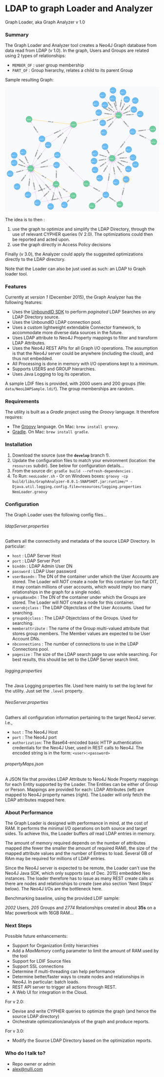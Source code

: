 # LDAP to graph Loader and Analyzer #

Graph Loader, aka Graph Analyzer v 1.0

### Summary
The Graph Loader and Analyzer tool creates a Neo4J Graph database from data read from LDAP (v 1.0). In the graph, Users and Groups are related using 2 types of relationships:

* `MEMBER_OF` : user group membership
* `PART_OF` : Group hierarchy, relates a child to its parent Group

Sample resulting Graph:

![Sample Graph image](SampleGraph.png)

The idea is to then :

1. use the graph to optimize and simplify the LDAP Directory, through the use of relevant CYPHER queries (V 2.0). The optimizations could then be reported and acted upon.
2. use the graph directly in Access Policy decisions

Finally (v 3.0), the Analyzer could apply the suggested optimizations directly to the LDAP directory.

Note that the Loader can also be just used as such: an LDAP to Graph loader tool.

### Features
Currently at *version 1* (December 2015), the Graph Analyzer has the following features:

* Uses the [UnboundID SDK](https://www.ldap.com/unboundid-ldap-sdk-for-java) to perform _paginated_ LDAP Searches on any LDAP Directory source.
* Uses the UnboundID LDAP connection pool.
* Uses a custom lightweight extendable Connector framework, to accommodate more diverse data sources in the future.
* Uses LDAP attribute to Neo4J Property mappings to filter and transform LDAP Attributes.
* Uses the Neo4J REST APIs for all Graph I/O operations. The assumption is that the Neo4J server could be anywhere (including the cloud), and thus not embedded.
* All Processing is done in memory with I/O operations kept to a minimum.
* Supports USERS and GROUP hierarchies.
* Uses Java Logging to log its operation.

A sample LDIF files is provided, with 2000 users and 200 groups (file: `data/NeoLDAPSample.ldif`). The group memberships are random.

### Requirements
The utility is built as a *Gradle* project using the *Groovy* language. It therefore requires:

* The [Groovy](http://www.groovy-lang.org/download.html) language. On Mac: `brew install groovy`.
* [Gradle](http://gradle.org/gradle-download/). On Mac: `brew install gradle`.

### Installation

1. Download the source (use the **`develop`** branch !).
2. Update the configuration files to match your environment (location: the `resources` subdir). See below for configuration details...
3. From the source dir: `gradle build --refresh-dependencies` .
4. To Run: `neoLoader.sh` - Or on Windows boxes: 
`groovy -cp build/libs/GraphAnalyzer-0.0.1-SNAPSHOT.jar:runtime/* -Djava.util.logging.config.file=resources/logging.properties NeoLoader.groovy`

### Configuration

The Graph Loader uses the following config files...

###### ldapServer.properties

Gathers all the connectivity and metadata of the source LDAP Directory. In particular:

* `host` : LDAP Server Host
* `port` : LDAP Server Port
* `binddn` : LDAP Admin User DN
* `password` : LDAP User password
* `userBasedn` : The DN of the container under which the User Accounts are stored. The Loader will _NOT_ create a node for this container (on flat DIT, it may contain millions of user accounts, which would imply too many relationships in the graph for a single node).
* `groupBaseDn` : The DN of the container under which the Groups are stored. The Loader will _NOT_ create a node for this container.
* `userobjclass` : The LDAP Objectclass of the User Accounts. Used for searching.
* `groupobjclass` : The LDAP Objectclass of the Groups. Used for searching.
* `memberattribute` : The name of the Group multi-valued attribute that stores group members. The Member values are expected to be User Account DNs.
* `nbconnections` : The number of connections to use in the LDAP Connections pool.
* `pagesize` : The size of the LDAP search page to use while searching. For best results, this should be set to the LDAP Server search limit.

###### logging.properties

The Java Logging properties file. Used here mainly to set the log level for the utility. Just set the `.level` property. 

###### NeoServer.properties

Gathers all configuration information pertaining to the target Neo4J server. I.e.,

* `host` : The Neo4J Host
* `port` : The Neo4J port
* `authorization`: The Base64-encoded basic HTTP authentication credentials for the Neo4J User, used in REST calls to Neo4J. The encoded string is in the form: `<user>:<password>`

###### propertyMaps.json

A JSON file that provides LDAP Attribute to Neo4J Node Property mappings for each Entity supported by the Loader. The Entities can be either of Group or Person. Mappings are provided for each: LDAP Attributes (left) are mapped to Neo4J property names (right). The Loader will only fetch the LDAP attributes mapped here.

### About Performance

The Graph Loader is designed with performance in mind, at the cost of RAM. It performs the minimal I/O operations on both source and target sides. To achieve this, the Loader buffers *all* read LDAP entries in memory. 

The amount of memory required depends on the number of attributes mapped (the fewer the smaller the amount of required RAM), the size of the mapped attribute values and the number of Entries to load. Several GB of RAm may be required for millions of LDAP entries.

Since the Neo4J server is expected to be remote, the Loader can't use the Neo4J Java SDK, which only supports (as of Dec. 2015) embedded Neo instances. The loader therefore has to issue as many REST create calls as there are nodes and relationships to create (see also section 'Next Steps' below). The Neo4J I/Os are the bottleneck here.

Benchmarking baseline, using the provided LDIF sample:

_2002_ Users, _205_ Groups and _2774_ Relationships created in about **35s** on a Mac powerbook with 16GB RAM...

### Next Steps

Possible future enhancements:

* Support for Organization Entity hierarchies
* Add a _MaxMemory_ config parameter to limit the amount of RAM used by the tool
* Support for LDIF Source files
* Support SSL connections
* Determine if multi-threading can help performance
* Determine better/faster ways to create nodes and relationships in Neo4J. In particular: batch loads.
* REST API server to trigger all actions through REST.
* A Web UI for integration in the Cloud.

For v 2.0:

* Devise and write CYPHER queries to optimize the graph (and hence the source LDAP directory)
* Orchestrate optimization/analysis of the graph and produce reports.

For v 3.0:

* Modify the Source LDAP Directory based on the optimization reports.


### Who do I talk to? ###

* Repo owner or admin
* [alex@nulli.com](mailto:alex@nulli.com)